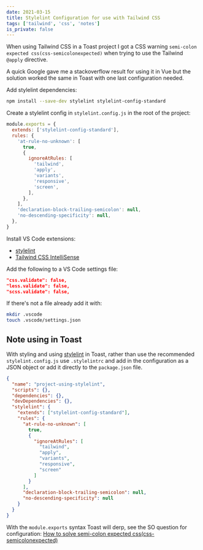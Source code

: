 ```yaml
---
date: 2021-03-15
title: Stylelint Configuration for use with Tailwind CSS
tags: ['tailwind', 'css', 'notes']
is_private: false
---
```


When using Tailwind CSS in a Toast project I got a CSS warning
`semi-colon expected css(css-semicolonexpected)` when trying to use
the Tailwind `@apply` directive.

A quick Google gave me a stackoverflow result for using it in Vue but
the solution worked the same in Toast with one last configuration
needed.

Add stylelint dependencies:

```bash
npm install --save-dev stylelint stylelint-config-standard
```

Create a stylelint config in `stylelint.config.js` in the root of the
project:

```js
module.exports = {
  extends: ['stylelint-config-standard'],
  rules: {
    'at-rule-no-unknown': [
      true,
      {
        ignoreAtRules: [
          'tailwind',
          'apply',
          'variants',
          'responsive',
          'screen',
        ],
      },
    ],
    'declaration-block-trailing-semicolon': null,
    'no-descending-specificity': null,
  },
}
```

Install VS Code extensions:

- [stylelint]
- [Tailwind CSS IntelliSense]

Add the following to a VS Code settings file:

```json
"css.validate": false,
"less.validate": false,
"scss.validate": false,
```

If there's not a file already add it with:

```bash
mkdir .vscode
touch .vscode/settings.json
```

## Note using in Toast

<!-- cSpell:ignore stylelintrc -->

With styling and using [stylelint] in Toast, rather than use the
recommended `stylelint.config.js` use `.stylelintrc` and add in the
configuration as a JSON object or add it directly to the
`package.json` file.

```json
{
  "name": "project-using-stylelint",
  "scripts": {},
  "dependencies": {},
  "devDependencies": {},
  "stylelint": {
    "extends": ["stylelint-config-standard"],
    "rules": {
      "at-rule-no-unknown": [
        true,
        {
          "ignoreAtRules": [
            "tailwind",
            "apply",
            "variants",
            "responsive",
            "screen"
          ]
        }
      ],
      "declaration-block-trailing-semicolon": null,
      "no-descending-specificity": null
    }
  }
}
```

With the `module.exports` syntax Toast will derp, see the SO question
for configuration: [How to solve semi-colon expected
css(css-semicolonexpected)]

[stylelint]: https://stylelint.io/
[how to solve semi-colon expected css(css-semicolonexpected)]:
  https://stackoverflow.com/a/63784195/1138354
[stylelint]:
  https://marketplace.visualstudio.com/items?itemName=stylelint.vscode-stylelint
[tailwind css intellisense]:
  https://marketplace.visualstudio.com/items?itemName=bradlc.vscode-tailwindcss

